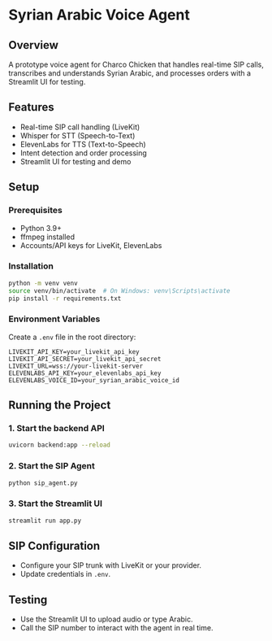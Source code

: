 # Syrian Arabic Voice Agent

## Overview
A prototype voice agent for Charco Chicken that handles real-time SIP calls, transcribes and understands Syrian Arabic, and processes orders with a Streamlit UI for testing.

## Features
- Real-time SIP call handling (LiveKit)
- Whisper for STT (Speech-to-Text)
- ElevenLabs for TTS (Text-to-Speech)
- Intent detection and order processing
- Streamlit UI for testing and demo

## Setup

### Prerequisites
- Python 3.9+
- ffmpeg installed
- Accounts/API keys for LiveKit, ElevenLabs

### Installation
```bash
python -m venv venv
source venv/bin/activate  # On Windows: venv\Scripts\activate
pip install -r requirements.txt
```

### Environment Variables
Create a `.env` file in the root directory:
```
LIVEKIT_API_KEY=your_livekit_api_key
LIVEKIT_API_SECRET=your_livekit_api_secret
LIVEKIT_URL=wss://your-livekit-server
ELEVENLABS_API_KEY=your_elevenlabs_api_key
ELEVENLABS_VOICE_ID=your_syrian_arabic_voice_id
```

## Running the Project

### 1. Start the backend API
```bash
uvicorn backend:app --reload
```

### 2. Start the SIP Agent
```bash
python sip_agent.py
```

### 3. Start the Streamlit UI
```bash
streamlit run app.py
```

## SIP Configuration
- Configure your SIP trunk with LiveKit or your provider.
- Update credentials in `.env`.

## Testing
- Use the Streamlit UI to upload audio or type Arabic.
- Call the SIP number to interact with the agent in real time. 